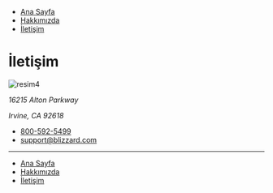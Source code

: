 - [Ana Sayfa](https://github.com/Overated/Kodluyoruz-FrontEnd-Homeworks/tree/main/HTML/Bolum-Sonu#kodluyoruz-frontend)
- [Hakkımızda](https://github.com/Overated/Kodluyoruz-FrontEnd-Homeworks/blob/main/HTML/Bolum-Sonu/Contact-about-us-readme/about-us.md#hakk%C4%B1m%C4%B1zda)
- [İletişim](https://github.com/Overated/Kodluyoruz-FrontEnd-Homeworks/blob/main/HTML/Bolum-Sonu/Contact-about-us-readme/Contact.md#i%CC%87leti%C5%9Fim)

# İletişim

![resim4](https://picsum.photos/id/5/600/300)

_16215 Alton Parkway_

_Irvine, CA 92618_

- <a href="tel:800-592-5499">800-592-5499</a>
- <a href="mailto:support@blizzard.com">support@blizzard.com</a>

---

- [Ana Sayfa](https://github.com/Overated/Kodluyoruz-FrontEnd-Homeworks/tree/main/HTML/Bolum-Sonu#kodluyoruz-frontend)
- [Hakkımızda](https://github.com/Overated/Kodluyoruz-FrontEnd-Homeworks/blob/main/HTML/Bolum-Sonu/Contact-about-us-readme/about-us.md#hakk%C4%B1m%C4%B1zda)
- [İletişim](https://github.com/Overated/Kodluyoruz-FrontEnd-Homeworks/blob/main/HTML/Bolum-Sonu/Contact-about-us-readme/Contact.md#i%CC%87leti%C5%9Fim)
